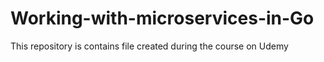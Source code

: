 # Working-with-microservices-in-Go
This repository is contains file created during the course on Udemy
